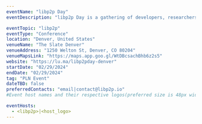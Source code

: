 ```yaml
---
eventName: "libp2p Day"
eventDescription: "libp2p Day is a gathering of developers, researchers, and engaged community members focused on pushing the boundaries of decentralized peer-to-peer networks. This event is more than just another meetup at ETHDenver. This is where we will dig into turning nuts and bolts solutions and cutting edge research into a usable and robust peer-to-peer networking library for our mobile and ad hoc internet of today." 

eventTopic: "libp2p"
eventType: "Conference" 
location: "Denver, United States"
venueName: "The Slate Denver"
venueAddress: "1250 Welton St, Denver, CO 80204"
venueMapsLink: "https://maps.app.goo.gl/WtDBcsachBhb6z2s5"
website: "https://lu.ma/libp2pday-denver"
startDate: "02/29/2024"
endDate: "02/29/2024" 
tag: "PLN Event" 
dateTBD: false
preferredContacts: "email|contact@libp2p.io"
#Event host names and their respective logos(preferred size is 48px width, 48px height)-place the logo file on the path 'public/uploads' for eg.   - IPFS|ipfs-logo.png

eventHosts:
  - <libp2p>|<host_logo>
---
```

